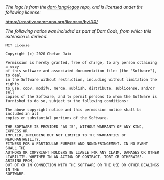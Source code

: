 *The logo is from the [dart-lang/logos](https://github.com/dart-lang/logos)
repo, and is licensed under the following license:*

https://creativecommons.org/licenses/by/3.0/


*The following notice was included as part of Dart Code, from which this 
extension is derived:*

```
MIT License

Copyright (c) 2020 Chetan Jain

Permission is hereby granted, free of charge, to any person obtaining a copy
of this software and associated documentation files (the "Software"), to deal
in the Software without restriction, including without limitation the rights
to use, copy, modify, merge, publish, distribute, sublicense, and/or sell
copies of the Software, and to permit persons to whom the Software is
furnished to do so, subject to the following conditions:

The above copyright notice and this permission notice shall be included in all
copies or substantial portions of the Software.

THE SOFTWARE IS PROVIDED "AS IS", WITHOUT WARRANTY OF ANY KIND, EXPRESS OR
IMPLIED, INCLUDING BUT NOT LIMITED TO THE WARRANTIES OF MERCHANTABILITY,
FITNESS FOR A PARTICULAR PURPOSE AND NONINFRINGEMENT. IN NO EVENT SHALL THE
AUTHORS OR COPYRIGHT HOLDERS BE LIABLE FOR ANY CLAIM, DAMAGES OR OTHER
LIABILITY, WHETHER IN AN ACTION OF CONTRACT, TORT OR OTHERWISE, ARISING FROM,
OUT OF OR IN CONNECTION WITH THE SOFTWARE OR THE USE OR OTHER DEALINGS IN THE
SOFTWARE.
```